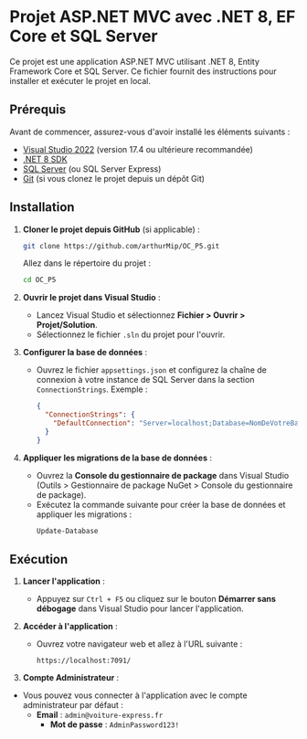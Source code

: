 # Projet ASP.NET MVC avec .NET 8, EF Core et SQL Server

Ce projet est une application ASP.NET MVC utilisant .NET 8, Entity Framework Core et SQL Server. Ce fichier fournit des instructions pour installer et exécuter le projet en local.

## Prérequis

Avant de commencer, assurez-vous d'avoir installé les éléments suivants :

- [Visual Studio 2022](https://visualstudio.microsoft.com/fr/downloads/) (version 17.4 ou ultérieure recommandée)
- [.NET 8 SDK](https://dotnet.microsoft.com/download/dotnet/8.0)
- [SQL Server](https://www.microsoft.com/fr-fr/sql-server) (ou SQL Server Express)
- [Git](https://git-scm.com/) (si vous clonez le projet depuis un dépôt Git)

## Installation

1. **Cloner le projet depuis GitHub** (si applicable) :

   ```bash
   git clone https://github.com/arthurMip/OC_P5.git
   ```

   Allez dans le répertoire du projet :

   ```bash
   cd OC_P5
   ```

2. **Ouvrir le projet dans Visual Studio** :

   - Lancez Visual Studio et sélectionnez **Fichier > Ouvrir > Projet/Solution**.
   - Sélectionnez le fichier `.sln` du projet pour l'ouvrir.

3. **Configurer la base de données** :

   - Ouvrez le fichier `appsettings.json` et configurez la chaîne de connexion à votre instance de SQL Server dans la section `ConnectionStrings`. Exemple :
     ```json
     {
       "ConnectionStrings": {
         "DefaultConnection": "Server=localhost;Database=NomDeVotreBase;Trusted_Connection=True;"
       }
     }
     ```

4. **Appliquer les migrations de la base de données** :
   - Ouvrez la **Console du gestionnaire de package** dans Visual Studio (Outils > Gestionnaire de package NuGet > Console du gestionnaire de package).
   - Exécutez la commande suivante pour créer la base de données et appliquer les migrations :
     ```bash
     Update-Database
     ```

## Exécution

1. **Lancer l'application** :

   - Appuyez sur `Ctrl + F5` ou cliquez sur le bouton **Démarrer sans débogage** dans Visual Studio pour lancer l'application.

2. **Accéder à l'application** :

   - Ouvrez votre navigateur web et allez à l'URL suivante :
     ```
     https://localhost:7091/
     ```

3. **Compte Administrateur** :

- Vous pouvez vous connecter à l'application avec le compte administrateur par défaut :
  - **Email** : `admin@voiture-express.fr`
    - **Mot de passe** : `AdminPassword123!`
